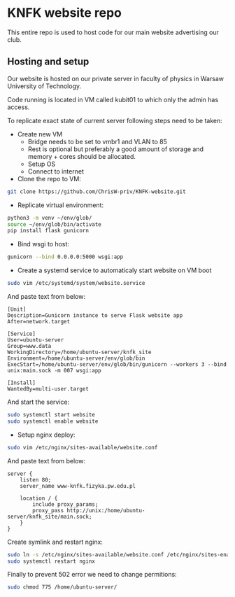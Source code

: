 # KNFK website repo
This entire repo is used to host code for our main website advertising our
club.

## Hosting and setup
Our website is hosted on our private server in faculty of physics in Warsaw
University of Technology.

Code running is located in VM called kubit01 to which only the admin has
access.

To replicate exact state of current server following steps need to be taken:
- Create new VM
    - Bridge needs to be set to vmbr1 and VLAN to 85
    - Rest is optional but preferably a good amount of storage and memory +
      cores should be allocated.
    - Setup OS
    - Connect to internet
- Clone the repo to VM:
```bash
git clone https://github.com/ChrisW-priv/KNFK-website.git
```
- Replicate virtual environment:
```bash
python3 -m venv ~/env/glob/
source ~/env/glob/bin/activate
pip install flask gunicorn
```
- Bind wsgi to host:
```bash
gunicorn --bind 0.0.0.0:5000 wsgi:app
```
- Create a systemd service to automaticaly start website on VM boot
```bash
sudo vim /etc/systemd/system/website.service
```
And paste text from below:
```
[Unit]
Description=Gunicorn instance to serve Flask website app
After=network.target

[Service]
User=ubuntu-server
Group=www.data
WorkingDirectory=/home/ubuntu-server/knfk_site
Environment=/home/ubuntu-server/env/glob/bin
ExecStart=/home/ubuntu-server/env/glob/bin/gunicorn --workers 3 --bind unix:main.sock -m 007 wsgi:app

[Install]
WantedBy=multi-user.target
```
And start the service:
```bash
sudo systemctl start website
sudo systemctl enable website
```
- Setup nginx deploy:
```bash
sudo vim /etc/nginx/sites-available/website.conf
```
And paste text from below:
```
server {
    listen 80;
    server_name www-knfk.fizyka.pw.edu.pl

    location / {
        include proxy_params;
        proxy_pass http://unix:/home/ubuntu-server/knfk_site/main.sock;
    }
}
```
Create symlink and restart nginx:
```bash
sudo ln -s /etc/nginx/sites-available/website.conf /etc/nginx/sites-enabled/
sudo systemctl restart nginx
```
Finally to prevent 502 error we need to change permitions:
```bash
sudo chmod 775 /home/ubuntu-server/
```
